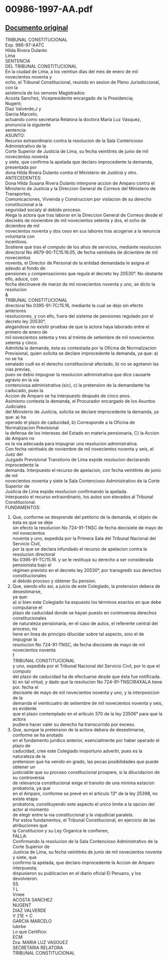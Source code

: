 
00986-1997-AA.pdf
=================
  
[Documento original](https://tc.gob.pe/jurisprudencia/1998/00986-1997-AA.pdf)  
---  
TRIBUNAL CONSTITUCIONAL  
Exp. 986-97-AATC  
Hilda Rivera Dulanto  
Lima  
SENTENCIA  
DEL TRIBUNAL CONSTITUCIONAL  
En la ciudad de Lima, a los veintiun dias del mes de enero de mil novecientos noventa y  
ocho, el Tribunal Constitucional, reunido en sesion de Pleno Jurisdiccional, con la  
asistencia de los senores Magistrados:  
Acosta Sanchez, Vicepresidente encargado de la Presidencia;  
Nugent;  
Diaz Valverde;J y  
Garcia Marcelo;  
actuando como secretaria Relatora la doctora Maria Luz Vasquez, pronuncia la siguiente  
sentencia:  
ASUNTO:  
Recurso extraordinario contra la resolucion de la Sala Contericioso Administrativo de la  
Corte Superior de Justicia de Lima, su fecha veintitrés de junio de mil novecientos noventa  
y siete, que confirma la apelada que declaro improcedente la demanda, presentada por  
dona Hilda Rivera Dulanto contra el Ministerio de Justicia y otro.  
ANTECEDENTES:  
Dona Hilda Susana Rivera Dulanto interpone accion de Amparo contra el  
Ministerio de Justicia y la Direccion General de Correos del Ministerio de Transportes,  
Comunicaciones, Vivienda y Construccion por violacion de su derecho constitucional a la  
seguridad socialy al debido proceso.  
Alega la actora que tras laborar en la Direccion General de Correos desde el  
dieciséis de noviembre de mil novecientos setenta y dos, el ocho de diciembre de mil  
novecientos noventa y dos ceso en sus labores tras acogerse a la renuncia voluntaria con  
incentivos.  
Sostiene que tras el computo de los ahos de servicios, mediante resolucion  
directoral No 4679-90-TC15.16.05, de fecha veintiséis de diciembre de mil novecientos  
noventa, el Director de Personal de la entidad demandada le asigna el adeudo al fondo de  
pensiones y compensaciones que regula el decreto ley 20530°. No obstante ello, aduce, con  
fecha diecinueve de marzo de mil novecientos noventa y uno, se dicto la resolucion  
&  
TRIBUNAL CONSTITUCIONAL  
directoral No 0395-91-7C/15.16, mediante la cual se dejo sin efecto anteriores  
resoluciones, y con ello, fuera del sistema de pensiones regulado por el decreto ley 20530°,  
alegandose no existir pruebas de que la actora haya laborado entre el primero de enero de  
mil novecientos setenta y tres al treinta de setiembre de mil novecientos setenta y cinco.  
Admitida la demanda, ésta es contestada por la Oficina de Normalizacion  
Previsional, quien solicita se declare improcedente la demanda, ya que: a) no se ha  
senalado cudl es el derecho constitucional afectado, b) no se agotaron las vias previas,  
pues se debio impugnar la resolucion administrativa que dice causarle agravio en la via  
contenciosa administrativa (sic), c) la pretension de la demandante ha caducado, pues la  
Accion de Amparo se ha interpuesto después de cinco anos.  
Asimismo contesta la demanda, el Procurador encargado de los Asuntos Judiciales  
del Ministerio de Justicia, solicita se declare improcedente la demanda, ya que: a) ha  
operado el plazo de caducidad, b) Corresponde a la Oficina de Normalizacion Previsional  
la defensa de los intereses del Estado en materia pensionaria, C) la Accion de Amparo no  
es la via adecuada para impugnar una resolucion administrativa.  
Con fecha veintiséis de noviembre de mil novecientos noventa y seis, el Juez del  
Juzgado Previsional Transitorio de Lima expide resolucion declarando improcedente la  
demanda. Interpuesto el recurso de apelacion, con fecha veintitrés de junio de mil  
novecientos noventa y siete la Sala Contencioso Administrativo de la Corte Superior de  
Justicia de Lima expide resolucion confirmando la apelada.  
Interpuesto el recurso extraordinario, los autos son elevados al Tribunal  
Constitucional.  
FUNDAMENTOS:  
1. Que, conforme se desprende del petitorio de la demanda, el objeto de ésta es que se deje  
sin efecto la resolucion No 724-91-TNSC de fecha diecisiete de mayo de mil novecientos  
noventa y uno, expedida por la Primera Sala del Tribunal Nacional del Servicio Civil,  
por la que se declara infundado el recurso de apelacion contra la resolucion directoral  
No 0395-91-TC/15.16. y se le restituya su derecho a ser considerada pensionista bajo el  
régimen previsto en el decreto ley 20530°, por transgredir sus derechos constitucionales  
al debido proceso y obtener Su pension.  
2. Que, siendo ello asi, a juicio de este Colegiado, la pretension debera de desestimarse,  
ya que:  
a) si bien este Colegiado ha expuesto los términos exactos en que debe computarse el  
plazo de caducidad donde se hayan puesto en controversia derechos constitucionales  
de naturaleza pensionaria, en el caso de autos, el referente central del proceso, no  
tiene en linea de principio dilucidar sobre tal aspecto, sino el de impugnar la  
resolucion No 724-91-TNSC, de fecha diecisiete de mayo de mil novecientos noventa  
f  
TRIBUNAL CONSTITUCIONAL  
y uno, expedida por el Tribunal Nacional del Servicio Civil, por lo que el computo  
del plazo de caducidad ha de efectuarse desde que ésta fue notificada.  
b) en tal virtud, y dado que la resolucion No 724-91-TNSCIR4XALA tiene por. fecha el  
diecisiete de mayo de mil novecientos noventa y uno, y la interposicion de la  
demanda el veinticuatro de setiembre de mil novecientos noventa y seis, es evidente  
que el plazo contemplado en el articulo 370 de la ley 23506° para que la actora  
pudiera hacer valer su derecho ha transcurrido por exceso.  
3. Que, aunque la pretension de la actora debera de desestimarse, conforme se ha anotado  
en el fundamento juridico anterior, esencialmente por haber operado el plazo de  
caducidad, cree este Colegiado inoportuno advertir, pues es la naturaleza de la  
pretension que ha venido en grado, las pocas posibilidades que puede obtener un  
justiciable que su proceso constitucional prospere, si la dilucidacion de su controversia  
de relevancia constitucional exige el transito de una minima estacion probatoria, ya que  
en el Amparo, conforme se prevé en el articulo 13° de la ley 25398, no existe etapa  
probatoria, constituyendo este aspecto el unico limite a la opcion del actor al momento  
de elegir entre la via constitucional y la viajudicial paralela.  
Por estos fundamentos, el Tribunal Constitucional, en ejercicio de las atribuciones que  
la Constitucion y su Ley Organica le confieren,  
FALLA:  
Confirmando la resolucion de la Sala Contencioso Administrativo de la Corte Superior de  
Justicia de Lima, su fecha veintitrés de junio de mil novecientos noventa y siete, que  
confirmo la apelada, que declaro improcedente la Accion de Amparo interpuesta;  
dispusieron su publicacion en el diario oficial El Peruano, y los devolvieron.  
SS.  
1 L  
Vniee  
ACOSTA SANCHEZ  
NUGENT  
DIAZ VALVERDE  
V 21E < C  
GARCIA MARCELO  
lubrbe  
Lo que Certifico:  
ECM  
Dra. MARIA LUZ VASOUEZ  
SECRETARIA RELATORA  
TRIBUNAL CONSTITUCIONAL